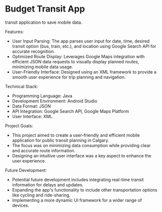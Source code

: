 # Budget Transit App
transit application to save mobile data.

Features:
* User Input Parsing: The app parses user input for date, time, desired transit option (bus, train, etc.), and location using Google Search API for accurate recognition.
* Optimized Route Display: Leverages Google Maps integration with efficient JSON data requests to visually display planned routes, minimizing mobile data usage.
* User-Friendly Interface: Designed using an XML framework to provide a smooth user experience for trip planning and navigation.

Technical Stack:
* Programming Language: Java
* Development Environment: Android Studio
* Data Format: JSON
* API Integration: Google Search API, Google Maps Platform
* User Interface: XML

Project Goals:
* This project aimed to create a user-friendly and efficient mobile application for public transit planning in Calgary.
* The focus was on minimizing data consumption while providing clear and accurate route information.
* Designing an intuitive user interface was a key aspect to enhance the user experience.

Future Development:
* Potential future development includes integrating real-time transit information for delays and updates.
* Expanding the app's functionality to include other transportation options like cycling and ride-sharing.
* Implementing a more dynamic UI framework for a wider range of devices.

